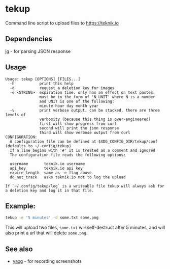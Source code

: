 # tekup
Command line script to upload files to https://teknik.io

## Dependencies

[jq](https://github.com/stedolan/jq) - for parsing JSON response

## Usage

```
Usage: tekup [OPTIONS] [FILES...]
  -h           print this help
  -d           request a deletion key for images
  -e <STRING>  expiration time. only has an effect on text pastes.
               must be in the form of 'N UNIT' where N is a number
               and UNIT is one of the following:
               minute hour day month year
  -v           print verbose output. can be stacked. there are three levels of
               verbosity (because this thing is over-engineered)
               first will show progress from curl
               second will print the json response
               third will show verbose output from curl
CONFIGURATION:
  A configuration file can be defined at $XDG_CONFIG_DIR/tekup/conf (defaults to ~/.config/tekup)
  If a line begins with '#' it is treated as a comment and ignored
  The configuration file reads the following options:

  username       teknik.io username
  api_key        teknik.io api key
  expire_length  same as -e flag above
  do_not_track   asks teknik.io not to log the upload

If `~/.config/tekup/log` is a writeable file tekup will always ask for a deletion key and log it in that file.
```

## Example:

``` bash
tekup -e '5 minutes' -d some.txt some.png
```

This will upload two files, `some.txt` will self-destruct after 5 minutes, and will also print a url that will delete `some.png`.

## See also

* [yaxg](https://github.com/DanielFGray/yaxg) - for recording screenshots
